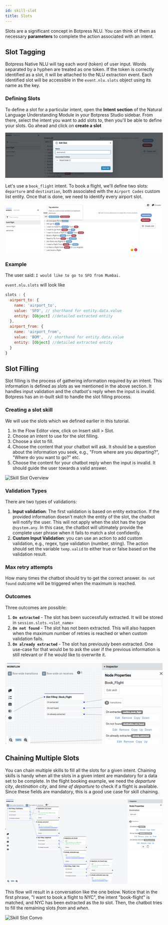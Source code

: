 ```yaml
---
id: skill-slot
title: Slots
---
```


Slots are a significant concept in Botpress NLU. You can think of them as necessary **parameters** to complete the action associated with an intent.

## Slot Tagging
Botpress Native NLU will tag each _word_ (token) of user input. Words separated by a hyphen are treated as one token. If the token is correctly identified as a slot, it will be attached to the NLU extraction event. Each identified slot will be accessible in the `event.nlu.slots` object using its name as the key.

### Defining Slots
To define a slot for a particular intent, open the **Intent section** of the Natural Language Understanding Module in your Botpress Studio sidebar. From there, select the intent you want to add slots to, then you'll be able to define your slots. Go ahead and click on **create a slot**

![create slot](../assets/nlu-create-slot.png)

Let's use a `book_flight` intent. To book a flight, we'll define two slots: `departure` and `destination`, both associated with the `Airport Codes` custom list entity. Once that is done, we need to identify every airport slot.

![tag slots](../assets/nlu-tag-slot.png)

### Example

The user said: `I would like to go to SFO from Mumbai.`

`event.nlu.slots` will look like

```js
slots : {
  airport_to: {
    name: 'airport_to',
    value: 'SFO', // shorthand for entity.data.value
    entity: [Object] //detailed extracted entity
  },
  airport_from: {
    name: 'airport_from',
    value: 'BOM',  // shorthand for entity.data.value
    entity: [Object] //detailed extracted entity
  }
}
```

## Slot Filling

Slot filling is the process of gathering information required by an intent. This information is defined as _slots_ as we mentioned in the above section.  It handles input validation and the chatbot's reply when the input is invalid. Botpress has an in-built skill to handle the slot filling process.

### Creating a slot skill
We will use the slots which we defined earlier in this tutorial.

1. In the Flow Editor view, click on Insert skill > Slot.
2. Choose an intent to use for the slot filling.
3. Choose a slot to fill.
4. Choose the content that your chatbot will ask. It should be a question about the information you seek, e.g., "From where are you departing?", "Where do you want to go?" etc.
5. Choose the content for your chatbot reply when the input is invalid. It should guide the user towards a valid answer.

![Skill Slot Overview](../assets/slot-skill-overview.png)

### Validation Types

There are two types of validations:

1. **Input validation**: The first validation is based on entity extraction. If the provided information doesn't match the entity of the slot, the chatbot will notify the user. This will not apply when the slot has the type `@system.any`. In this case, the chatbot will ultimately provide the complete user phrase when it fails to match a slot confidently.
2. **Custom Input Validation**: you can use an action to add custom validation, e.g., regex, type validation (number, string). The action should set the variable `temp.valid` to either true or false based on the validation result.

### Max retry attempts

How many times the chatbot should try to get the correct answer. `On not found` outcome will be triggered when the maximum is reached.

### Outcomes

Three outcomes are possible:

1. **`On extracted`** - The slot has been successfully extracted. It will be stored in `session.slots.<slot_name>`
2. **`On not found`** - The slot has not been extracted. This will also happen when the maximum number of retries is reached or when custom validation fails.
3. **`On already extracted`** - The slot has previously been extracted. One use-case for that would be to ask the user if the previous information is still relevant or if he would like to overwrite it.

![Slot skill outcomes](../assets/slot-skill-outcomes.png)

## Chaining Multiple Slots

You can chain multiple skills to fill all the slots for a given intent. Chaining skills is handy when all the slots in a given intent are mandatory for a data set to be complete. In the flight booking example, we need the _departure city_, _destination city_, and _time of departure_ to check if a flight is available. Since these fields are mandatory, this is a good use case for skill chaining.

![Skill Slot Flow](../assets/slot-skill-flow.png)

This flow will result in a conversation like the one below. Notice that in the first phrase, "I want to book a flight to NYC", the intent "book-flight" is matched, and NYC has been extracted as the _to_ slot. Then, the chatbot tries to fill the remaining slots _from_ and _when_.

![Skill Slot Convo](../assets/slot-skill-convo.png)
